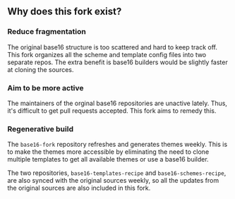 ## Why does this fork exist?

### Reduce fragmentation

The original base16 structure is too scattered and hard to keep track off. This
fork organizes all the scheme and template config files into two separate
repos. The extra benefit is base16 builders would be slightly faster at
cloning the sources.

### Aim to be more active

The maintainers of the orginal base16 repositories are unactive lately. Thus,
it's difficult to get pull requests accepted. This fork aims to remedy this.

### Regenerative build

The `base16-fork` repository refreshes and generates themes weekly. This is to
make the themes more accessible by eliminating the need to clone multiple
templates to get all available themes or use a base16 builder.

The two repositories, `base16-templates-recipe` and `base16-schemes-recipe`,
are also synced with the original sources weekly, so all the updates from the
original sources are also included in this fork.
